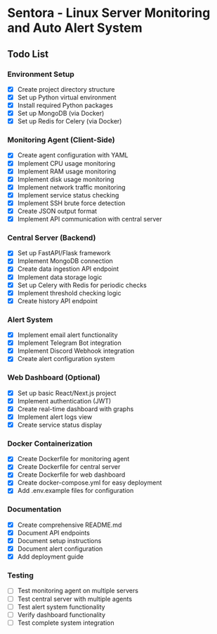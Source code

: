 # Sentora - Linux Server Monitoring and Auto Alert System

## Todo List

### Environment Setup
- [x] Create project directory structure
- [x] Set up Python virtual environment
- [x] Install required Python packages
- [x] Set up MongoDB (via Docker)
- [x] Set up Redis for Celery (via Docker)

### Monitoring Agent (Client-Side)
- [x] Create agent configuration with YAML
- [x] Implement CPU usage monitoring
- [x] Implement RAM usage monitoring
- [x] Implement disk usage monitoring
- [x] Implement network traffic monitoring
- [x] Implement service status checking
- [x] Implement SSH brute force detection
- [x] Create JSON output format
- [x] Implement API communication with central server

### Central Server (Backend)
- [x] Set up FastAPI/Flask framework
- [x] Implement MongoDB connection
- [x] Create data ingestion API endpoint
- [x] Implement data storage logic
- [x] Set up Celery with Redis for periodic checks
- [x] Implement threshold checking logic
- [x] Create history API endpoint

### Alert System
- [x] Implement email alert functionality
- [x] Implement Telegram Bot integration
- [x] Implement Discord Webhook integration
- [x] Create alert configuration system

### Web Dashboard (Optional)
- [x] Set up basic React/Next.js project
- [x] Implement authentication (JWT)
- [x] Create real-time dashboard with graphs
- [x] Implement alert logs view
- [x] Create service status display

### Docker Containerization
- [x] Create Dockerfile for monitoring agent
- [x] Create Dockerfile for central server
- [x] Create Dockerfile for web dashboard
- [x] Create docker-compose.yml for easy deployment
- [x] Add .env.example files for configuration

### Documentation
- [x] Create comprehensive README.md
- [x] Document API endpoints
- [x] Document setup instructions
- [x] Document alert configuration
- [x] Add deployment guide

### Testing
- [ ] Test monitoring agent on multiple servers
- [ ] Test central server with multiple agents
- [ ] Test alert system functionality
- [ ] Verify dashboard functionality
- [ ] Test complete system integration

